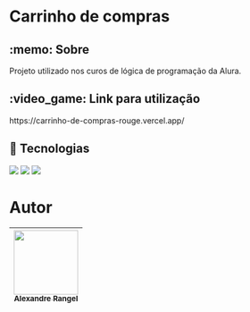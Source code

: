 <h1>Carrinho de compras</h1>

<h2> :memo: Sobre</h2>
<p>Projeto utilizado nos curos de lógica de programação da Alura.</p>

<h2> :video_game: Link para utilização</h2>
<p>https://carrinho-de-compras-rouge.vercel.app/</p>

## :rocket: Tecnologias
<div>
 <img src="https://img.shields.io/badge/HTML-239120?style=for-the-badge&logo=html5&logoColor=white">
 <img src="https://img.shields.io/badge/CSS-239120?style=for-the-badge&logo=css3&logoColor=white">
 <img src="https://img.shields.io/badge/JavaScript-F7DF1E?style=for-the-badge&logo=javascript&logoColor=black">
</div>

# Autor

| [<img loading="lazy" src="https://avatars.githubusercontent.com/u/161789533?v=4" width=115><br><sub>Alexandre Rangel</sub>](https://github.com/aleerangel) |
| :---: | 
